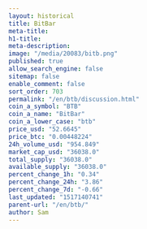 ```yaml
---
layout: historical
title: BitBar
meta-title: 
h1-title: 
meta-description: 
image: "/media/20083/bitb.png"
published: true
allow_search_engine: false
sitemap: false
enable_comment: false
sort_order: 703
permalink: "/en/btb/discussion.html"
coin_a_symbol: "BTB"
coin_a_name: "BitBar"
coin_a_lower_case: "btb"
price_usd: "52.6645"
price_btc: "0.00448224"
24h_volume_usd: "954.849"
market_cap_usd: "36038.0"
total_supply: "36038.0"
available_supply: "36038.0"
percent_change_1h: "0.34"
percent_change_24h: "3.86"
percent_change_7d: "-0.66"
last_updated: "1517140741"
parent-url: "/en/btb/"
author: Sam
---
```


